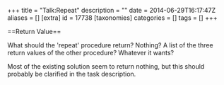 +++
title = "Talk:Repeat"
description = ""
date = 2014-06-29T16:17:47Z
aliases = []
[extra]
id = 17738
[taxonomies]
categories = []
tags = []
+++

==Return Value==

What should the 'repeat' procedure return? Nothing? A list of the three return values of the other procedure? Whatever it wants?

Most of the existing solution seem to return nothing, but this should probably be clarified in the task description.
